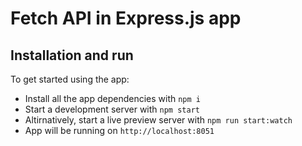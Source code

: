 # Fetch API in Express.js app

## Installation and run

To get started using the app:

* Install all the app dependencies with `npm i`
* Start a development server with `npm start`
* Altirnatively, start a live preview server with `npm run start:watch`
* App will be running on `http://localhost:8051`
